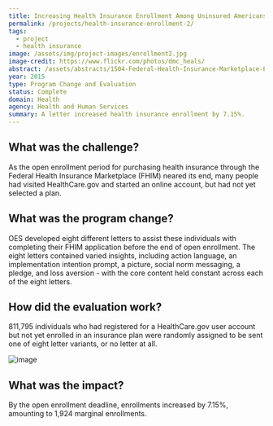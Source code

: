 ```yaml
---
title: Increasing Health Insurance Enrollment Among Uninsured Americans
permalink: /projects/health-insurance-enrollment-2/
tags: 
  - project
  - health insurance
image: /assets/img/project-images/enrollment2.jpg
image-credit: https://www.flickr.com/photos/dmc_heals/
abstract: /assets/abstracts/1504-Federal-Health-Insurance-Marketplace-Enrollment.pdf
year: 2015
type: Program Change and Evaluation
status: Complete
domain: Health
agency: Health and Human Services
summary: A letter increased health insurance enrollment by 7.15%.
---
```

## What was the challenge?

As the open enrollment period for purchasing health insurance through the Federal Health Insurance Marketplace (FHIM) neared its end, many people had visited HealthCare.gov and started an online account, but had not yet selected a plan.

## What was the program change?

OES developed eight different letters to assist these individuals with completing their FHIM application before the end of open enrollment. The eight letters contained varied insights, including action language, an implementation intention prompt, a picture, social norm messaging, a pledge, and loss aversion - with the core content held constant across each of the eight letters.

## How did the evaluation work?

811,795 individuals who had registered for a HealthCare.gov user account but not yet enrolled in an insurance plan were randomly assigned to be sent one of eight letter variants, or no letter at all.

![image]({{site.baseurl}}/assets/img/project-images/1504-graph.png)

## What was the impact?

By the open enrollment deadline, enrollments increased by 7.15%, amounting to 1,924 marginal enrollments.
